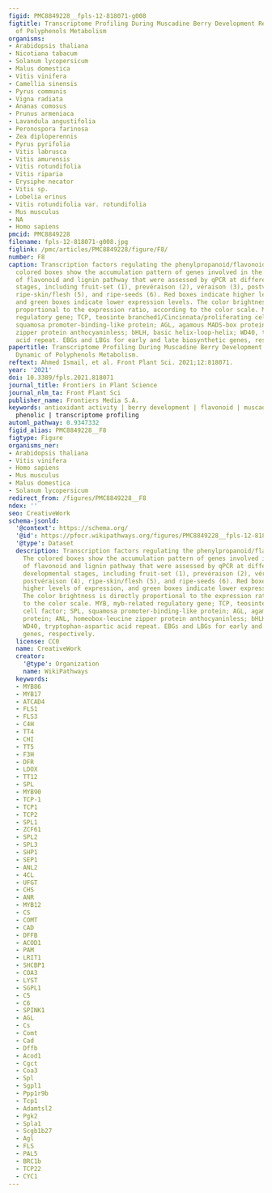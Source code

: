 ```yaml
---
figid: PMC8849228__fpls-12-818071-g008
figtitle: Transcriptome Profiling During Muscadine Berry Development Reveals the Dynamic
  of Polyphenols Metabolism
organisms:
- Arabidopsis thaliana
- Nicotiana tabacum
- Solanum lycopersicum
- Malus domestica
- Vitis vinifera
- Camellia sinensis
- Pyrus communis
- Vigna radiata
- Ananas comosus
- Prunus armeniaca
- Lavandula angustifolia
- Peronospora farinosa
- Zea diploperennis
- Pyrus pyrifolia
- Vitis labrusca
- Vitis amurensis
- Vitis rotundifolia
- Vitis riparia
- Erysiphe necator
- Vitis sp.
- Lobelia erinus
- Vitis rotundifolia var. rotundifolia
- Mus musculus
- NA
- Homo sapiens
pmcid: PMC8849228
filename: fpls-12-818071-g008.jpg
figlink: /pmc/articles/PMC8849228/figure/F8/
number: F8
caption: Transcription factors regulating the phenylpropanoid/flavonoid pathway. The
  colored boxes show the accumulation pattern of genes involved in the regulation
  of flavonoid and lignin pathway that were assessed by qPCR at different berry developmental
  stages, including fruit-set (1), prevéraison (2), véraison (3), postvéraison (4),
  ripe-skin/flesh (5), and ripe-seeds (6). Red boxes indicate higher levels of expression,
  and green boxes indicate lower expression levels. The color brightness is directly
  proportional to the expression ratio, according to the color scale. MYB, myb-related
  regulatory gene; TCP, teosinte branched1/Cincinnata/proliferating cell factor; SPL,
  squamosa promoter-binding-like protein; AGL, agamous MADS-box protein; ANL, homeobox-leucine
  zipper protein anthocyaninless; bHLH, basic helix-loop-helix; WD40, tryptophan-aspartic
  acid repeat. EBGs and LBGs for early and late biosynthetic genes, respectively.
papertitle: Transcriptome Profiling During Muscadine Berry Development Reveals the
  Dynamic of Polyphenols Metabolism.
reftext: Ahmed Ismail, et al. Front Plant Sci. 2021;12:818071.
year: '2021'
doi: 10.3389/fpls.2021.818071
journal_title: Frontiers in Plant Science
journal_nlm_ta: Front Plant Sci
publisher_name: Frontiers Media S.A.
keywords: antioxidant activity | berry development | flavonoid | muscadine grape |
  phenolic | transcriptome profiling
automl_pathway: 0.9347332
figid_alias: PMC8849228__F8
figtype: Figure
organisms_ner:
- Arabidopsis thaliana
- Vitis vinifera
- Homo sapiens
- Mus musculus
- Malus domestica
- Solanum lycopersicum
redirect_from: /figures/PMC8849228__F8
ndex: ''
seo: CreativeWork
schema-jsonld:
  '@context': https://schema.org/
  '@id': https://pfocr.wikipathways.org/figures/PMC8849228__fpls-12-818071-g008.html
  '@type': Dataset
  description: Transcription factors regulating the phenylpropanoid/flavonoid pathway.
    The colored boxes show the accumulation pattern of genes involved in the regulation
    of flavonoid and lignin pathway that were assessed by qPCR at different berry
    developmental stages, including fruit-set (1), prevéraison (2), véraison (3),
    postvéraison (4), ripe-skin/flesh (5), and ripe-seeds (6). Red boxes indicate
    higher levels of expression, and green boxes indicate lower expression levels.
    The color brightness is directly proportional to the expression ratio, according
    to the color scale. MYB, myb-related regulatory gene; TCP, teosinte branched1/Cincinnata/proliferating
    cell factor; SPL, squamosa promoter-binding-like protein; AGL, agamous MADS-box
    protein; ANL, homeobox-leucine zipper protein anthocyaninless; bHLH, basic helix-loop-helix;
    WD40, tryptophan-aspartic acid repeat. EBGs and LBGs for early and late biosynthetic
    genes, respectively.
  license: CC0
  name: CreativeWork
  creator:
    '@type': Organization
    name: WikiPathways
  keywords:
  - MYB86
  - MYB17
  - ATCAD4
  - FLS1
  - FLS3
  - C4H
  - TT4
  - CHI
  - TT5
  - F3H
  - DFR
  - LDOX
  - TT12
  - SPL
  - MYB90
  - TCP-1
  - TCP1
  - TCP2
  - SPL1
  - ZCF61
  - SPL2
  - SPL3
  - SHP1
  - SEP1
  - ANL2
  - 4CL
  - UFGT
  - CHS
  - ANR
  - MYB12
  - CS
  - COMT
  - CAD
  - DFFB
  - ACOD1
  - PAM
  - LRIT1
  - SHCBP1
  - COA3
  - LYST
  - SGPL1
  - C5
  - C6
  - SPINK1
  - AGL
  - Cs
  - Comt
  - Cad
  - Dffb
  - Acod1
  - Cgct
  - Coa3
  - Spl
  - Sgpl1
  - Ppp1r9b
  - Tcp1
  - Adamtsl2
  - Pgk2
  - Spla1
  - Scgb1b27
  - Agl
  - FLS
  - PAL5
  - BRC1b
  - TCP22
  - CYC1
---
```

